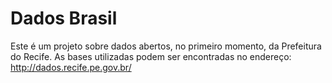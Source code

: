 # Dados Brasil
Este é um projeto sobre dados abertos, no primeiro momento, da Prefeitura do Recife.
As bases utilizadas podem ser encontradas no endereço: http://dados.recife.pe.gov.br/
